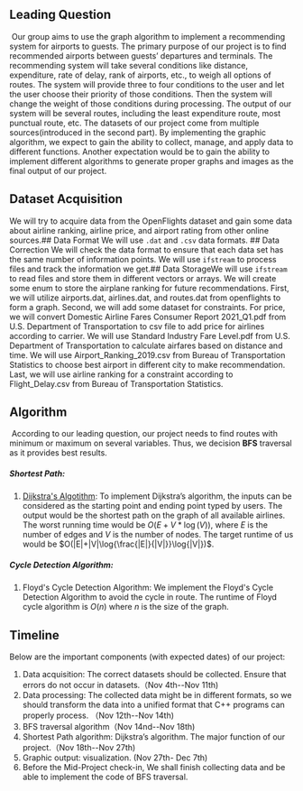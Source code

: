 ## Leading Question 

​	Our group aims to use the graph algorithm to implement a recommending system for airports to guests. The primary purpose of our project is to find recommended airports between guests’ departures and terminals. The recommending system will take several conditions like distance, expenditure, rate of delay, rank of airports, etc., to weigh all options of routes. The system will provide three to four conditions to the user and let the user choose their priority of those conditions. Then the system will change the weight of those conditions during processing. The output of our system will be several routes, including the least expenditure route, most punctual route, etc. The datasets of our project come from multiple sources(introduced in the second part). By implementing the graphic algorithm, we expect to gain the ability to collect, manage, and apply data to different functions. Another expectation would be to gain the ability to implement different algorithms to generate proper graphs and images as the final output of our project. 

## Dataset Acquisition

We will try to acquire data from the OpenFlights dataset and gain some data about airline ranking, airline price, and airport rating from other online sources.## Data Format	We will use `.dat` and `.csv` data formats. ## Data Correction	We will check the data format to ensure that each data set has the same number of information points. We will use `ifstream` to process files and track the information we get.## Data StorageWe will use `ifstream` to read files and store them in different vectors or arrays. We will create some enum to store the airplane ranking for future recommendations. First, we will utilize airports.dat, airlines.dat, and routes.dat from openflights to form a graph. Second, we will add some dataset for constraints. For price, we will convert Domestic Airline Fares Consumer Report 2021_Q1.pdf from U.S. Department of Transportation to csv file to add price for airlines according to carrier. We will use Standard Industry Fare Level.pdf from U.S. Department of Transportation to calculate airfares based on distance and time. We will use Airport_Ranking_2019.csv from Bureau of Transportation Statistics to choose best airport in different city to make recommendation. Last, we will use airline ranking for a constraint according to Flight_Delay.csv from Bureau of Transportation Statistics.

## Algorithm
​	According to our leading question, our project needs to find routes with minimum or maximum on several variables. Thus, we decision **BFS** traversal as it provides best results. 

##### Shortest Path:

1.  [Dijkstra's Algotithm](https://en.wikipedia.org/wiki/Dijkstra's_algorithm): To implement Dijkstra’s algorithm, the inputs can be considered as the starting point and ending point typed by users. The output would be the shortest path on the graph of all available airlines. The worst running time would be $O(E+V*\log(V))$, where $E$ is the number of edges and $V$ is the number of nodes. The target runtime of us would be $O(|E|+|V|\log{\frac{|E|}{|V|}}\log{|V|})$. 

##### Cycle Detection Algorithm:

1. Floyd's Cycle Detection Algorithm: We implement the Floyd's Cycle Detection Algorithm to avoid the cycle in route. The runtime of Floyd cycle algorithm is $O(n)$ where $n$ is the size of the graph.


## Timeline

Below are the important components (with expected dates) of our project:

1. Data acquisition: The correct datasets should be collected. Ensure that errors do not occur in datasets.（Nov 4th--Nov 11th)
2. Data processing: The collected data might be in different formats, so we should transform the data into a unified format that C++ programs can properly process. （Nov 12th--Nov 14th)
3. BFS traversal algorithm（Nov 14nd--Nov 18th)
4. Shortest Path algorithm: Dijkstra’s algorithm. The major function of our project.（Nov 18th--Nov 27th)
5. Graphic output: visualization. (Nov 27th- Dec 7th)
6. Before the Mid-Project check-in, We shall finish collecting data and be able to implement the code of BFS traversal.
